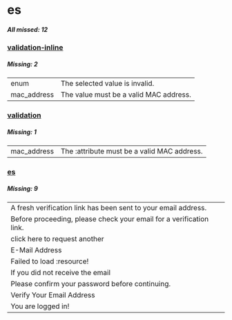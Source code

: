 # es

##### All missed: 12


### [validation-inline](https://github.com/Laravel-Lang/lang/blob/master/locales/es/validation-inline.php)

##### Missing: 2

<table >
<tr><td align="left" >
enum
</td>
<td align="left" >
The selected value is invalid.
</td>
</tr>
<tr><td align="left" >
mac_address
</td>
<td align="left" >
The value must be a valid MAC address.
</td>
</tr>

</table>


### [validation](https://github.com/Laravel-Lang/lang/blob/master/locales/es/validation.php)

##### Missing: 1

<table >
<tr><td align="left" >
mac_address
</td>
<td align="left" >
The :attribute must be a valid MAC address.
</td>
</tr>

</table>


### [es](https://github.com/Laravel-Lang/lang/blob/master/locales/es/es.json)

##### Missing: 9

<table >
<tr><td align="left" >
A fresh verification link has been sent to your email address.
</td>
</tr>
<tr><td align="left" >
Before proceeding, please check your email for a verification link.
</td>
</tr>
<tr><td align="left" >
click here to request another
</td>
</tr>
<tr><td align="left" >
E-Mail Address
</td>
</tr>
<tr><td align="left" >
Failed to load :resource!
</td>
</tr>
<tr><td align="left" >
If you did not receive the email
</td>
</tr>
<tr><td align="left" >
Please confirm your password before continuing.
</td>
</tr>
<tr><td align="left" >
Verify Your Email Address
</td>
</tr>
<tr><td align="left" >
You are logged in!
</td>
</tr>

</table>


